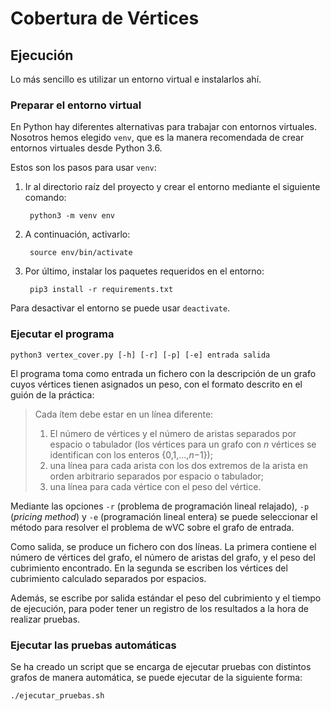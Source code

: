 # Cobertura de Vértices

## Ejecución
Lo más sencillo es utilizar un entorno virtual e instalarlos ahí.

### Preparar el entorno virtual

En Python hay diferentes alternativas para trabajar con entornos virtuales.
Nosotros hemos elegido `venv`, que es la manera recomendada de crear entornos
virtuales desde Python 3.6.

Estos son los pasos para usar `venv`: 

1. Ir al directorio raíz del proyecto y crear el entorno mediante el siguiente comando:

        python3 -m venv env

2. A continuación, activarlo:

        source env/bin/activate

3. Por último, instalar los paquetes requeridos en el entorno:

        pip3 install -r requirements.txt

Para desactivar el entorno se puede usar `deactivate`.

### Ejecutar el programa

	python3 vertex_cover.py [-h] [-r] [-p] [-e] entrada salida

El programa toma como entrada un fichero con la descripción de un grafo
cuyos vértices tienen asignados un peso, con el formato descrito en el
guión de la práctica:

> Cada ítem debe estar en un línea diferente:
> 1. El número de vértices y el número de aristas separados por espacio o
tabulador (los vértices para un grafo con *n* vértices se identifican con los
enteros {0,1,...,*n*−1});
> 2. una línea para cada arista con los dos extremos de la arista en orden
arbitrario separados por espacio o tabulador;
> 3. una línea para cada vértice con el peso del vértice.

Mediante las opciones `-r` (problema de programación lineal relajado), `-p`
(*pricing method*) y `-e` (programación lineal entera) se puede seleccionar
el método para resolver el problema de wVC sobre el grafo de entrada.

Como salida, se produce un fichero con dos líneas. La primera
contiene el número de vértices del grafo, el número de aristas del grafo, y
el peso del cubrimiento encontrado. En la segunda se escriben los vértices
del cubrimiento calculado separados por espacios.

Además, se escribe por salida estándar el peso del cubrimiento y el tiempo de
ejecución, para poder tener un registro de los resultados a la hora de
realizar pruebas.

### Ejecutar las pruebas automáticas
Se ha creado un script que se encarga de ejecutar pruebas con distintos grafos de manera automática, se puede ejecutar de la siguiente forma:
	
	./ejecutar_pruebas.sh
